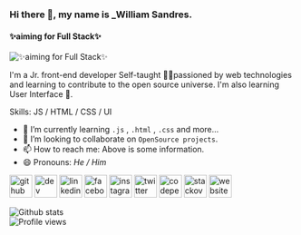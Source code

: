 ### Hi there 👋, my name is _William Sandres.
#### ✨aiming for Full Stack✨
![✨aiming for Full Stack✨](https://im7.ezgif.com/tmp/ezgif-7-128b815a040f.gif)

I'm a Jr. front-end developer Self-taught 👨‍💻passioned by web technologies and learning to contribute to the open source universe. I'm also learning User Interface 🎨.

Skills:   JS / HTML / CSS / UI

- 🌱 I’m currently learning `.js` , `.html` , `.css` and more... 
- 👯 I’m looking to collaborate on ```OpenSource projects```. 
- 📫 How to reach me: Above is some information.<br> 
- 😄 Pronouns: *He / Him* 

[<img src='https://cdn.jsdelivr.net/npm/simple-icons@3.0.1/icons/github.svg' alt='github' height='40'>](https://github.com/HakaCode)  [<img src='https://cdn.jsdelivr.net/npm/simple-icons@3.0.1/icons/dev-dot-to.svg' alt='dev' height='40'>](https://dev.to/hakacode)  [<img src='https://cdn.jsdelivr.net/npm/simple-icons@3.0.1/icons/linkedin.svg' alt='linkedin' height='40'>](https://www.linkedin.com/in/hakacode/)  [<img src='https://cdn.jsdelivr.net/npm/simple-icons@3.0.1/icons/facebook.svg' alt='facebook' height='40'>](https://www.facebook.com/will.constantinov)  [<img src='https://cdn.jsdelivr.net/npm/simple-icons@3.0.1/icons/instagram.svg' alt='instagram' height='40'>](https://www.instagram.com/will.constantinov/)  [<img src='https://cdn.jsdelivr.net/npm/simple-icons@3.0.1/icons/twitter.svg' alt='twitter' height='40'>](https://twitter.com/hakacode)  [<img src='https://cdn.jsdelivr.net/npm/simple-icons@3.0.1/icons/codepen.svg' alt='codepen' height='40'>](https://codepen.io/hakacode)  [<img src='https://cdn.jsdelivr.net/npm/simple-icons@3.0.1/icons/stackoverflow.svg' alt='stackoverflow' height='40'>](https://stackoverflow.com/users/13676055/hakacode)  [<img src='https://cdn.jsdelivr.net/npm/simple-icons@3.0.1/icons/icloud.svg' alt='website' height='40'>](https://hakacode.github.io)  

![Github stats](https://github-readme-stats.vercel.app/api?username=HakaCode&show_icons=true)<br>![Profile views](https://gpvc.arturio.dev/HakaCode)

